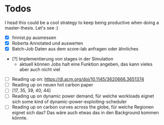 # Todos

I head this could be a cool strategy to keep being productive when doing a master-thesis. Let's see :)

+ [x] fmnist.py ausmessen
+ [x] Roberta Annotated und auswerten
+ [x] Batch-Job Daten aus dem score-lab anfragen oder ähnliches
+ [?] Implementierung von stages in der Simulation
    + aktuell können Jobs halt eine Funktion angeben, das kann vieles aber auch nicht viel
+ [ ] Reading up on: https://dl.acm.org/doi/10.1145/3620666.3651374
+ [ ] Reading up on neuen hot carbon paper
+ [ ] [17, 35, 39, 40, 44]
+ [ ] Reading up on dynamic power demand, für welche workloads eignet sich some kind of dynamic-power-exploiting-scheduler
+ [ ] Reading up on carbon curves across the globe, für welche Regionen eignet sich das? Das wäre auch etwas das in den Background kommen könnte.  